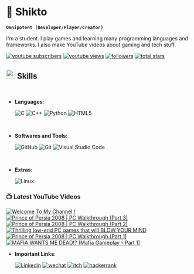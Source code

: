 # 🦸 Shikto

**`Omnipotent (Developer/Player/Creator)`**

I'm a student. I play games and learning many programming languages and frameworks. I also make YouTube videos about gaming and tech stuff.

<p align="left">
      <a href="https://www.youtube.com/channel/UCrg4r8BKqYYRjEq-fpxlYsA?sub_confirmation=1">
         <img alt="youtube subscribers" title="Subscribe to my YouTube channel" src="https://custom-icon-badges.demolab.com/youtube/channel/subscribers/UCrg4r8BKqYYRjEq-fpxlYsA?color=%23E05D44&label=SUBSCRIBE&logo=video&logoColor=white&style=for-the-badge&labelColor=CE4630"/></a> 
      <a href="https://www.youtube.com/UCrg4r8BKqYYRjEq-fpxlYsA">
         <img alt="youtube views" title="YouTube views" src="https://custom-icon-badges.demolab.com/youtube/channel/views/UCrg4r8BKqYYRjEq-fpxlYsA?color=%23E1AD0E&logo=eye&logoColor=white&style=for-the-badge&labelColor=C79600"/></a> 
      <a href="https://github.com/sh1kto?tab=followers">
         <img alt="followers" title="Follow me on Github" src="https://custom-icon-badges.demolab.com/github/followers/sh1kto?color=236ad3&labelColor=1155ba&style=for-the-badge&logo=person-add&label=Follow&logoColor=white"/></a>
      <a href="https://github.com/sh1kto?tab=repositories&sort=stargazers">
         <img alt="total stars" title="Total stars on GitHub" src="https://custom-icon-badges.demolab.com/github/stars/sh1kto?color=55960c&style=for-the-badge&labelColor=488207&logo=star"/></a>
   </p>


## <img src="https://media2.giphy.com/media/QssGEmpkyEOhBCb7e1/giphy.gif?cid=ecf05e47a0n3gi1bfqntqmob8g9aid1oyj2wr3ds3mg700bl&rid=giphy.gif" width ="25"><b> Skills</b>
<br>

<p align="center">

- **Languages**:

    ![C](https://img.shields.io/badge/c-%2300599C.svg?style=for-the-badge&logo=c&logoColor=white)
    ![C++](https://img.shields.io/badge/c++-%2300599C.svg?style=for-the-badge&logo=c%2B%2B&logoColor=white)
    ![Python](https://img.shields.io/badge/python-3670A0?style=for-the-badge&logo=python&logoColor=ffdd54)
    ![HTML5](https://img.shields.io/badge/HTML5%20-%23E34F26.svg?style=for-the-badge&logo=html5&logoColor=white)
    

<br>   
    
- **Softwares and Tools**:

    ![GitHub](https://img.shields.io/badge/github-%23121011.svg?style=for-the-badge&logo=github&logoColor=white)
    ![Git](https://img.shields.io/badge/git-%23F05033.svg?style=for-the-badge&logo=git&logoColor=white)
    ![Visual Studio Code](https://img.shields.io/badge/Visual%20Studio%20Code-0078d7.svg?style=for-the-badge&logo=visual-studio-code&logoColor=white)

<br>

- **Extras**:

    ![Linux](https://img.shields.io/badge/Linux-FCC624?style=for-the-badge&logo=linux&logoColor=black)

</p>

### 📺 Latest YouTube Videos

<!-- BEGIN YOUTUBE-CARDS -->
[![Welcome To My Channel !](https://ytcards.demolab.com/?id=dIDr0Nxt66w&title=Welcome+To+My+Channel+%21&lang=en&timestamp=1710952453&background_color=%230d1117&title_color=%23ffffff&stats_color=%23dedede&max_title_lines=1&width=250&border_radius=5 "Welcome To My Channel !")](https://www.youtube.com/watch?v=dIDr0Nxt66w)
[![Prince of Persia 2008 | PC Walkthrough (Part 3)](https://ytcards.demolab.com/?id=SSP96f0WqT0&title=Prince+of+Persia+2008+%7C+PC+Walkthrough+%28Part+3%29&lang=en&timestamp=1710879219&background_color=%230d1117&title_color=%23ffffff&stats_color=%23dedede&max_title_lines=1&width=250&border_radius=5 "Prince of Persia 2008 | PC Walkthrough (Part 3)")](https://www.youtube.com/watch?v=SSP96f0WqT0)
[![Prince of Persia 2008 | PC Walkthrough (Part 2)](https://ytcards.demolab.com/?id=R85AJ6H5tCk&title=Prince+of+Persia+2008+%7C+PC+Walkthrough+%28Part+2%29&lang=en&timestamp=1710792935&background_color=%230d1117&title_color=%23ffffff&stats_color=%23dedede&max_title_lines=1&width=250&border_radius=5 "Prince of Persia 2008 | PC Walkthrough (Part 2)")](https://www.youtube.com/watch?v=R85AJ6H5tCk)
[![Thrilling low-end PC games that will BLOW YOUR MIND](https://ytcards.demolab.com/?id=N5K7pjjePUo&title=Thrilling+low-end+PC+games+that+will+BLOW+YOUR+MIND&lang=en&timestamp=1710709237&background_color=%230d1117&title_color=%23ffffff&stats_color=%23dedede&max_title_lines=1&width=250&border_radius=5 "Thrilling low-end PC games that will BLOW YOUR MIND")](https://www.youtube.com/watch?v=N5K7pjjePUo)
[![Prince of Persia 2008 | PC Walkthrough (Part 1)](https://ytcards.demolab.com/?id=ijNbfHzcvHc&title=Prince+of+Persia+2008+%7C+PC+Walkthrough+%28Part+1%29&lang=en&timestamp=1710670802&background_color=%230d1117&title_color=%23ffffff&stats_color=%23dedede&max_title_lines=1&width=250&border_radius=5 "Prince of Persia 2008 | PC Walkthrough (Part 1)")](https://www.youtube.com/watch?v=ijNbfHzcvHc)
[![MAFIA WANTS ME DEAD!? (Mafia Gameplay - Part 1)](https://ytcards.demolab.com/?id=1A9740TymJc&title=MAFIA+WANTS+ME+DEAD%21%3F+%28Mafia+Gameplay+-+Part+1%29&lang=en&timestamp=1710195043&background_color=%230d1117&title_color=%23ffffff&stats_color=%23dedede&max_title_lines=1&width=250&border_radius=5 "MAFIA WANTS ME DEAD!? (Mafia Gameplay - Part 1)")](https://www.youtube.com/watch?v=1A9740TymJc)
<!-- END YOUTUBE-CARDS -->

- **Important Links**:

     <a href="https://www.linkedin.com/in/shikto/">
         <img alt="Linkedin" title="Linkedin Profile" src="https://img.shields.io/badge/linkedin-%230077B5.svg?style=for-the-badge&logo=linkedin&logoColor=white"/></a>
         <a href="weixin://dl/chat?sh1kto">
         <img alt="wechat" title="Messege me on wechat" src="https://img.shields.io/badge/WeChat-07C160?style=for-the-badge&logo=wechat&logoColor=white"/></a>
         <a href="https://sh1kto.itch.io">
         <img alt="itch" title="My Games" src="https://img.shields.io/badge/Itch-%23FF0B34.svg?style=for-the-badge&logo=Itch.io&logoColor=white"/></a>
         <a href="https://www.hackerrank.com/shikto">
         <img alt="hackerrank" title="HackerRank Profile" src="https://img.shields.io/badge/-Hackerrank-2EC866?style=for-the-badge&logo=HackerRank&logoColor=white"/></a>

